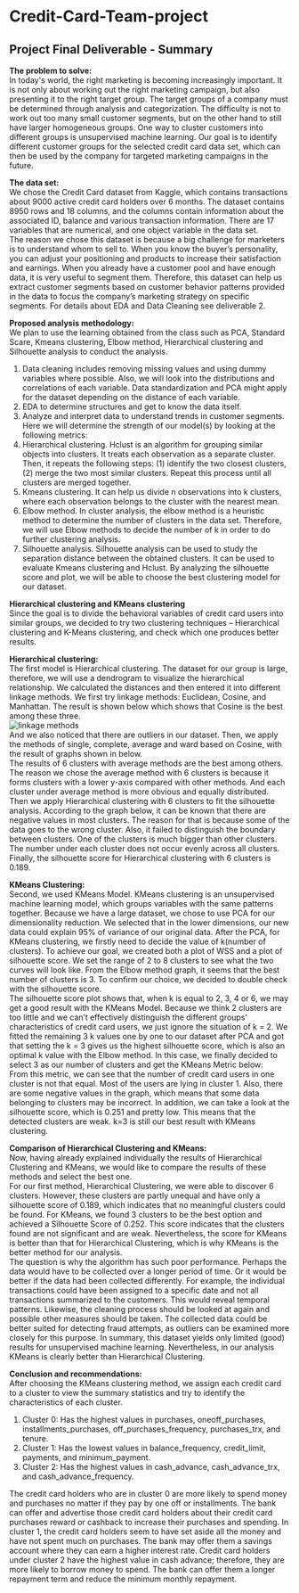 # Credit-Card-Team-project<br/>
## Project Final Deliverable - Summary<br/>

**The problem to solve:**<br/>
In today's world, the right marketing is becoming increasingly important. It is not only about working out the right marketing campaign, but also presenting it to the right target group. The target groups of a company must be determined through analysis and categorization. The difficulty is not to work out too many small customer segments, but on the other hand to still have larger homogeneous groups. One way to cluster customers into different groups is unsupervised machine learning. Our goal is to identify different customer groups for the selected credit card data set, which can then be used by the company for targeted marketing campaigns in the future.<br/>

**The data set:**<br/>
We chose the Credit Card dataset from Kaggle, which contains transactions about 9000 active credit card holders over 6 months. The dataset contains 8950 rows and 18 columns, and the columns contain information about the associated ID, balance and various transaction information. There are 17 variables that are numerical, and one object variable in the data set.<br/>
The reason we chose this dataset is because a big challenge for marketers is to understand whom to sell to. When you know the buyer’s personality, you can adjust your positioning and products to increase their satisfaction and earnings. When you already have a customer pool and have enough data, it is very useful to segment them. Therefore, this dataset can help us extract customer segments based on customer behavior patterns provided in the data to focus the company’s marketing strategy on specific segments. For details about EDA and Data Cleaning see deliverable 2.<br/>

**Proposed analysis methodology:**<br/>
We plan to use the learning obtained from the class such as PCA, Standard Scare, Kmeans clustering, Elbow method, Hierarchical clustering and Silhouette analysis  to conduct the analysis.<br/>
1. Data cleaning includes removing missing values and using dummy variables where possible. Also, we will look into the distributions and correlations of each variable. Data standardization and PCA might apply for the dataset depending on the distance of each variable.
2. EDA to determine structures and get to know the data itself.
3. Analyze and interpret data to understand trends in customer segments. Here we will determine the strength of our model(s) by looking at the following metrics:
  1. Hierarchical clustering. Hclust is an algorithm for grouping similar objects into clusters. It treats each observation as a separate cluster. Then, it repeats the following steps: (1) identify the two closest clusters, (2) merge the two most similar clusters. Repeat this process until all clusters are merged together.
  2. Kmeans clustering. It can help us divide n observations into k clusters, where each observation belongs to the cluster with the nearest mean. 
  3. Elbow method. In cluster analysis, the elbow method is a heuristic method to determine the number of clusters in the data set. Therefore, we will use Elbow methods to decide the number of k in order to do further clustering analysis.
  4. Silhouette analysis. Silhouette analysis can be used to study the separation distance between the obtained clusters. It can be used to evaluate Kmeans clustering and Hclust. By analyzing the silhouette score and plot, we will be able to choose the best clustering model for our dataset.<br/>

**Hierarchical clustering and KMeans clustering**<br/>
Since the goal is to divide the behavioral variables of credit card users into similar groups, we decided to try two clustering techniques – Hierarchical clustering and K-Means clustering, and check which one produces better results.

**Hierarchical clustering:**<br/>
The first model is Hierarchical clustering. The dataset for our group is large, therefore, we will use a dendrogram to visualize the hierarchical relationship. We calculated the distances and then entered it into different linkage methods. We first try linkage methods: Euclidean, Cosine, and Manhattan. The result is shown below which shows that Cosine is the best among these three. <br/>
![linkage methods](BA820-Credit-Card-Project/pic1.png)<br/>
And we also noticed that there are outliers in our dataset. Then, we apply the methods of single, complete, average and ward based on Cosine, with the result of graphs shown in below.<br/>
The results of 6 clusters with average methods are the best among others. The reason we chose the average method with 6 clusters is because it forms clusters with a lower y-axis compared with other methods. And each cluster under average method is more obvious and equally distributed.<br/>
Then we apply Hierarchical clustering with 6 clusters to fit the silhouette analysis. According to the graph below, it can be known that there are negative values in most clusters. The reason for that is because some of the data goes to the wrong cluster. Also, it failed to distinguish the boundary between clusters. One of the clusters is much bigger than other clusters. The number under each cluster does not occur evenly across all clusters. Finally, the silhouette score for Hierarchical clustering with 6 clusters is 0.189.<br/>

**KMeans Clustering:**<br/> 
Second, we used KMeans Model. KMeans clustering is an unsupervised machine learning model, which groups variables with the same patterns together. Because we have a large dataset, we chose to use PCA for our dimensionality reduction. We selected that in the lower dimensions, our new data could explain 95% of variance of our original data. After the PCA, for KMeans clustering, we firstly need to decide the value of k(number of clusters). To achieve our goal, we created both a plot of WSS and a plot of silhouette score. We set the range of 2 to 8 clusters to see what the two curves will look like. From the Elbow method graph, it seems that the best number of clusters is 3.  To confirm our choice, we decided to double check with the silhouette score.<br/> 
The silhouette score plot shows that, when k is equal to 2, 3, 4 or 6, we may get a good result with the KMeans Model. Because we think 2 clusters are too little and we can’t effectively distinguish the different groups’ characteristics of credit card users, we just ignore the situation of k = 2. We fitted the remaining 3 k values one by one to our dataset after PCA and got that setting the k = 3 gives us the highest silhouette score, which is also an optimal k value with the Elbow method. In this case, we finally decided to select 3 as our number of clusters and get the KMeans Metric  below:<br/>
From this metric, we can see that the number of credit card users in one cluster is not that equal. Most of the users are lying in cluster 1. Also, there are some negative values in the graph, which means that some data belonging to clusters may be incorrect. In addition, we can take a look at the silhouette score, which is 0.251 and pretty low. This means that the detected clusters are weak. k=3 is still our best result with KMeans clustering.<br/> 

**Comparison of Hierarchical Clustering and KMeans:**<br/>
Now, having already explained individually the results of Hierarchical Clustering and KMeans, we would like to compare the results of these methods and select the best one.<br/> 
For our first method, Hierarchical Clustering, we were able to discover 6 clusters. However, these clusters are partly unequal and have only a silhouette score of 0.189, which indicates that no meaningful clusters could be found. For KMeans, we found 3 clusters to be the best option and achieved a Silhouette Score of 0.252. This score indicates that the clusters found are not significant and are weak. Nevertheless, the score for KMeans is better than that for Hierarchical Clustering, which is why KMeans is the better method for our analysis.<br/> 
The question is why the algorithm has such poor performance. Perhaps the data would have to be collected over a longer period of time. Or it would be better if the data had been collected differently. For example, the individual transactions could have been assigned to a specific date and not all transactions summarized to the customers. This would reveal temporal patterns. Likewise, the cleaning process should be looked at again and possible other measures should be taken. The collected data could be better suited for detecting fraud attempts, as outliers can be examined more closely for this purpose. In summary, this dataset yields only limited (good) results for unsupervised machine learning. Nevertheless, in our analysis KMeans is clearly better than Hierarchical Clustering. 

**Conclusion and recommendations:**<br/>
After choosing the KMeans clustering method, we assign each credit card to a cluster to view the summary statistics and try to identify the characteristics of each cluster.<br/>
1. Cluster 0: Has the highest values in purchases, oneoff_purchases, installments_purchases, off_purchases_frequency, purchases_trx, and tenure.
2. Cluster 1: Has the lowest values in balance_frequency, credit_limit, payments, and minimum_payment. 
3. Cluster 2: Has the highest values in cash_advance, cash_advance_trx, and cash_advance_frequency.<br/>

The credit card holders who are in cluster 0 are more likely to spend money and purchases no matter if they pay by one off or installments. The bank can offer and advertise those credit card holders about their credit card purchases reward or cashback to increase their purchases and spending.  In cluster 1, the credit card holders seem to have set aside all the money and have not spent much on purchases. The bank may offer them a savings account where they can earn a higher interest rate. Credit card holders under cluster 2 have the highest value in cash advance; therefore, they are more likely to borrow money to spend. The bank can offer them a longer repayment term and reduce the minimum monthly repayment.

